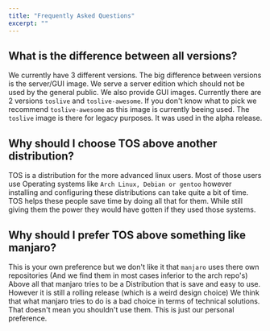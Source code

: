 ```yaml
---
title: "Frequently Asked Questions"
excerpt: ""
---
```

## What is the difference between all versions?

We currently have 3 different versions. The big difference between versions is the server/GUI image.
We serve a server edition which should not be used by the general public. We also provide GUI images. Currently there are 2 versions `toslive` and `toslive-awesome`. If you don't know what to pick we recommend `toslive-awesome` as this image is currently beeing used. The `toslive` image is there for legacy purposes. It was used in the alpha release.

## Why should I choose TOS above another distribution?

TOS is a distribution for the more advanced linux users. Most of those users use Operating systems like `Arch Linux, Debian or gentoo` however installing and configuring these distributions can take quite a bit of time. TOS helps these people save time by doing all that for them. While still giving them the power they would have gotten if they used those systems.

## Why should I prefer TOS above something like manjaro?

This is your own preference but we don't like it that `manjaro` uses there own repositories (And we find them in most cases inferior to the arch repo's) Above all that manjaro tries to be a Distribution that is save and easy to use. However it is still a rolling release (which is a weird design choice)
We think that what manjaro tries to do is a bad choice in terms of technical solutions.
That doesn't mean you shouldn't use them. This is just our personal preference.